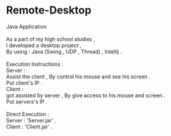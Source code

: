# Remote-Desktop <br/>
Java Application <br/>
<br/>
As a part of my high school studies , <br/>
I developed a desktop project , <br/>
By using : Java (Swing , UDP , Thread) , Intellij . <br/>
<br/>
Execution Instructions : <br/>
Server : <br/>
Assist the client , By control his mouse and see his screen . <br/>
Put client's IP . <br/>
Client : <br/>
got assisted by server , By give access to his mouse and screen . <br/>
Put servers's IP . <br/>
<br/>
Direct Execution : <br/>
Server : 'Server.jar' . <br/>
Client : 'Client.jar' . <br/>

